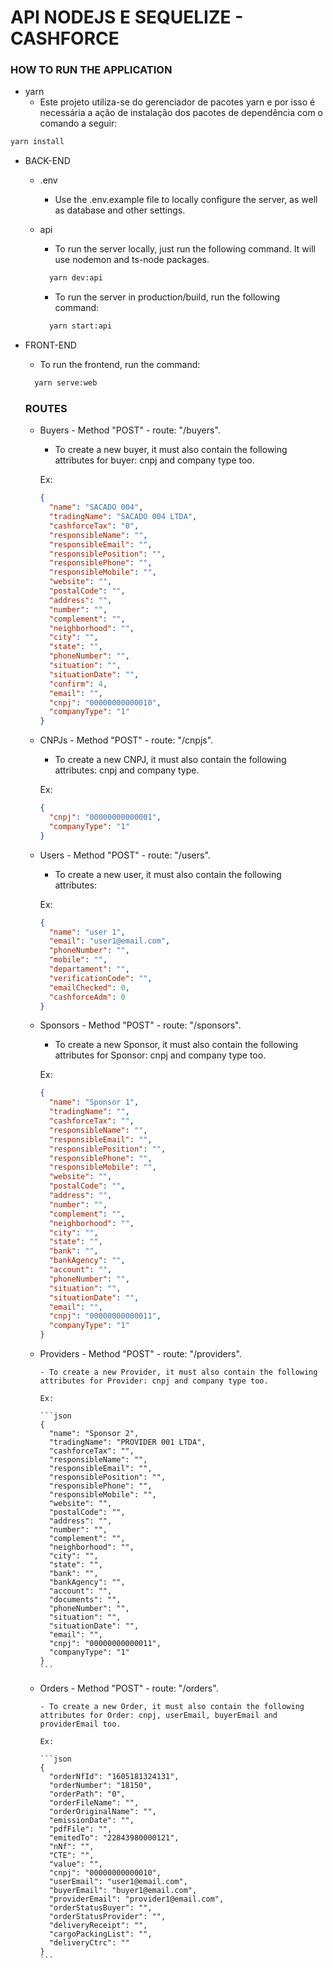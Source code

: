 # API NODEJS E SEQUELIZE - CASHFORCE

### HOW TO RUN THE APPLICATION

- yarn
  - Este projeto utiliza-se do gerenciador de pacotes yarn e por isso é necessária a ação de instalação dos pacotes de dependência com o comando a seguir:

```bash
yarn install
```

- BACK-END

  - .env

    - Use the .env.example file to locally configure the server, as well as database and other settings.

  - api

    - To run the server locally, just run the following command. It will use nodemon and ts-node packages.

    ```bash
      yarn dev:api
    ```

    - To run the server in production/build, run the following command:

    ```bash
      yarn start:api
    ```

- FRONT-END

  - To run the frontend, run the command:

  ```bash
    yarn serve:web
  ```

  ### ROUTES

  - Buyers - Method "POST" - route: "/buyers".

    - To create a new buyer, it must also contain the following attributes for buyer: cnpj and company type too.

    Ex:

    ```json
    {
      "name": "SACADO 004",
      "tradingName": "SACADO 004 LTDA",
      "cashforceTax": "0",
      "responsibleName": "",
      "responsibleEmail": "",
      "responsiblePosition": "",
      "responsiblePhone": "",
      "responsibleMobile": "",
      "website": "",
      "postalCode": "",
      "address": "",
      "number": "",
      "complement": "",
      "neighborhood": "",
      "city": "",
      "state": "",
      "phoneNumber": "",
      "situation": "",
      "situationDate": "",
      "confirm": 4,
      "email": "",
      "cnpj": "00000000000010",
      "companyType": "1"
    }
    ```

  - CNPJs - Method "POST" - route: "/cnpjs".

    - To create a new CNPJ, it must also contain the following attributes: cnpj and company type.

    Ex:

    ```json
    {
      "cnpj": "00000000000001",
      "companyType": "1"
    }
    ```

  - Users - Method "POST" - route: "/users".

    - To create a new user, it must also contain the following attributes:

    Ex:

    ```json
    {
      "name": "user 1",
      "email": "user1@email.com",
      "phoneNumber": "",
      "mobile": "",
      "departament": "",
      "verificationCode": "",
      "emailChecked": 0,
      "cashforceAdm": 0
    }
    ```

  - Sponsors - Method "POST" - route: "/sponsors".

    - To create a new Sponsor, it must also contain the following attributes for Sponsor: cnpj and company type too.

    Ex:

    ```json
    {
      "name": "Sponsor 1",
      "tradingName": "",
      "cashforceTax": "",
      "responsibleName": "",
      "responsibleEmail": "",
      "responsiblePosition": "",
      "responsiblePhone": "",
      "responsibleMobile": "",
      "website": "",
      "postalCode": "",
      "address": "",
      "number": "",
      "complement": "",
      "neighborhood": "",
      "city": "",
      "state": "",
      "bank": "",
      "bankAgency": "",
      "account": "",
      "phoneNumber": "",
      "situation": "",
      "situationDate": "",
      "email": "",
      "cnpj": "00000000000011",
      "companyType": "1"
    }
    ```

  - Providers - Method "POST" - route: "/providers".

        - To create a new Provider, it must also contain the following attributes for Provider: cnpj and company type too.

        Ex:

        ```json
        {
          "name": "Sponsor 2",
          "tradingName": "PROVIDER 001 LTDA",
          "cashforceTax": "",
          "responsibleName": "",
          "responsibleEmail": "",
          "responsiblePosition": "",
          "responsiblePhone": "",
          "responsibleMobile": "",
          "website": "",
          "postalCode": "",
          "address": "",
          "number": "",
          "complement": "",
          "neighborhood": "",
          "city": "",
          "state": "",
          "bank": "",
          "bankAgency": "",
          "account": "",
          "documents": "",
          "phoneNumber": "",
          "situation": "",
          "situationDate": "",
          "email": "",
          "cnpj": "00000000000011",
          "companyType": "1"
        }
        ```

  - Orders - Method "POST" - route: "/orders".

        - To create a new Order, it must also contain the following attributes for Order: cnpj, userEmail, buyerEmail and providerEmail too.

        Ex:

        ```json
        {
          "orderNfId": "1605181324131",
          "orderNumber": "18150",
          "orderPath": "0",
          "orderFileName": "",
          "orderOriginalName": "",
          "emissionDate": "",
          "pdfFile": "",
          "emitedTo": "22843980000121",
          "nNf": "",
          "CTE": "",
          "value": "",
          "cnpj": "00000000000010",
          "userEmail": "user1@email.com",
          "buyerEmail": "buyer1@email.com",
          "providerEmail": "provider1@email.com",
          "orderStatusBuyer": "",
          "orderStatusProvider": "",
          "deliveryReceipt": "",
          "cargoPackingList": "",
          "deliveryCtrc": ""
        }
        ```
